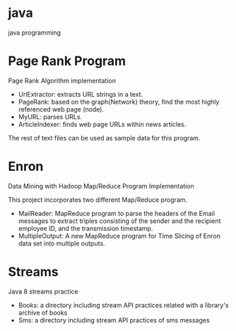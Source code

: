# java
java programming

# Page Rank Program
Page Rank Algorithm implementation
- UrlExtractor: extracts URL strings in a text.
- PageRank: based on the graph(Network) theory, find the most highly referenced web page (node).
- MyURL: parses URLs.
- ArticleIndexer: finds web page URLs within news articles.

The rest of text files can be used as sample data for this program.

# Enron
Data Mining with Hadoop 
Map/Reduce Program Implementation

This project incorporates two different Map/Reduce program.
- MailReader: MapReduce program to parse the headers of the Email messages to extract triples consisting of the sender and the recipient employee ID, and the transmission timestamp.
- MultipleOutput: A new MapReduce program for Time Slicing of Enron data set into multiple outputs.

# Streams
Java 8 streams practice

- Books: a directory including stream API practices related with a library's archive of books
- Sms: a directory including stream API practices of sms messages
